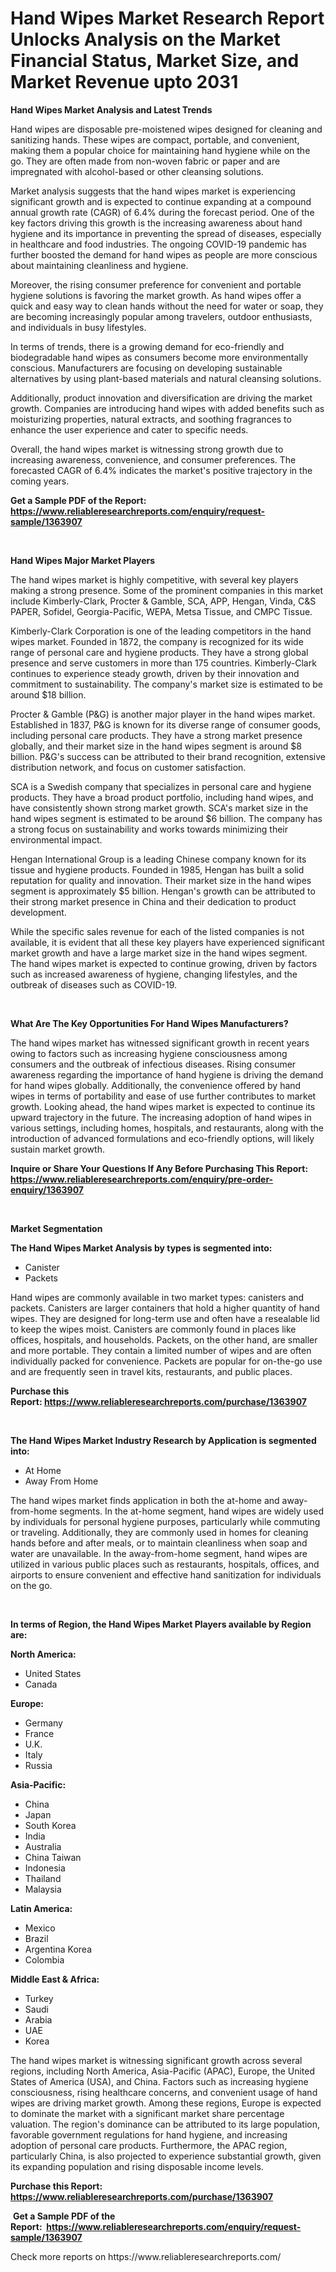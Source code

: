 <p><h1>Hand Wipes Market Research Report Unlocks Analysis on the Market Financial Status, Market Size, and Market Revenue upto 2031</h1></p><p><strong>Hand Wipes Market Analysis and Latest Trends</strong></p>
<p><p>Hand wipes are disposable pre-moistened wipes designed for cleaning and sanitizing hands. These wipes are compact, portable, and convenient, making them a popular choice for maintaining hand hygiene while on the go. They are often made from non-woven fabric or paper and are impregnated with alcohol-based or other cleansing solutions.</p><p>Market analysis suggests that the hand wipes market is experiencing significant growth and is expected to continue expanding at a compound annual growth rate (CAGR) of 6.4% during the forecast period. One of the key factors driving this growth is the increasing awareness about hand hygiene and its importance in preventing the spread of diseases, especially in healthcare and food industries. The ongoing COVID-19 pandemic has further boosted the demand for hand wipes as people are more conscious about maintaining cleanliness and hygiene.</p><p>Moreover, the rising consumer preference for convenient and portable hygiene solutions is favoring the market growth. As hand wipes offer a quick and easy way to clean hands without the need for water or soap, they are becoming increasingly popular among travelers, outdoor enthusiasts, and individuals in busy lifestyles.</p><p>In terms of trends, there is a growing demand for eco-friendly and biodegradable hand wipes as consumers become more environmentally conscious. Manufacturers are focusing on developing sustainable alternatives by using plant-based materials and natural cleansing solutions.</p><p>Additionally, product innovation and diversification are driving the market growth. Companies are introducing hand wipes with added benefits such as moisturizing properties, natural extracts, and soothing fragrances to enhance the user experience and cater to specific needs.</p><p>Overall, the hand wipes market is witnessing strong growth due to increasing awareness, convenience, and consumer preferences. The forecasted CAGR of 6.4% indicates the market's positive trajectory in the coming years.</p></p>
<p><strong>Get a Sample PDF of the Report:&nbsp; <a href="https://www.reliableresearchreports.com/enquiry/request-sample/1363907">https://www.reliableresearchreports.com/enquiry/request-sample/1363907</a></strong></p>
<p>&nbsp;</p>
<p><strong>Hand Wipes Major Market Players</strong></p>
<p><p>The hand wipes market is highly competitive, with several key players making a strong presence. Some of the prominent companies in this market include Kimberly-Clark, Procter & Gamble, SCA, APP, Hengan, Vinda, C&S PAPER, Sofidel, Georgia-Pacific, WEPA, Metsa Tissue, and CMPC Tissue.</p><p>Kimberly-Clark Corporation is one of the leading competitors in the hand wipes market. Founded in 1872, the company is recognized for its wide range of personal care and hygiene products. They have a strong global presence and serve customers in more than 175 countries. Kimberly-Clark continues to experience steady growth, driven by their innovation and commitment to sustainability. The company's market size is estimated to be around $18 billion.</p><p>Procter & Gamble (P&G) is another major player in the hand wipes market. Established in 1837, P&G is known for its diverse range of consumer goods, including personal care products. They have a strong market presence globally, and their market size in the hand wipes segment is around $8 billion. P&G's success can be attributed to their brand recognition, extensive distribution network, and focus on customer satisfaction.</p><p>SCA is a Swedish company that specializes in personal care and hygiene products. They have a broad product portfolio, including hand wipes, and have consistently shown strong market growth. SCA's market size in the hand wipes segment is estimated to be around $6 billion. The company has a strong focus on sustainability and works towards minimizing their environmental impact.</p><p>Hengan International Group is a leading Chinese company known for its tissue and hygiene products. Founded in 1985, Hengan has built a solid reputation for quality and innovation. Their market size in the hand wipes segment is approximately $5 billion. Hengan's growth can be attributed to their strong market presence in China and their dedication to product development.</p><p>While the specific sales revenue for each of the listed companies is not available, it is evident that all these key players have experienced significant market growth and have a large market size in the hand wipes segment. The hand wipes market is expected to continue growing, driven by factors such as increased awareness of hygiene, changing lifestyles, and the outbreak of diseases such as COVID-19.</p></p>
<p>&nbsp;</p>
<p><strong>What Are The Key Opportunities For Hand Wipes Manufacturers?</strong></p>
<p><p>The hand wipes market has witnessed significant growth in recent years owing to factors such as increasing hygiene consciousness among consumers and the outbreak of infectious diseases. Rising consumer awareness regarding the importance of hand hygiene is driving the demand for hand wipes globally. Additionally, the convenience offered by hand wipes in terms of portability and ease of use further contributes to market growth. Looking ahead, the hand wipes market is expected to continue its upward trajectory in the future. The increasing adoption of hand wipes in various settings, including homes, hospitals, and restaurants, along with the introduction of advanced formulations and eco-friendly options, will likely sustain market growth.</p></p>
<p><strong>Inquire or Share Your Questions If Any Before Purchasing This Report: <a href="https://www.reliableresearchreports.com/enquiry/pre-order-enquiry/1363907">https://www.reliableresearchreports.com/enquiry/pre-order-enquiry/1363907</a></strong></p>
<p>&nbsp;</p>
<p><strong>Market Segmentation</strong></p>
<p><strong>The Hand Wipes Market Analysis by types is segmented into:</strong></p>
<p><ul><li>Canister</li><li>Packets</li></ul></p>
<p><p>Hand wipes are commonly available in two market types: canisters and packets. Canisters are larger containers that hold a higher quantity of hand wipes. They are designed for long-term use and often have a resealable lid to keep the wipes moist. Canisters are commonly found in places like offices, hospitals, and households. Packets, on the other hand, are smaller and more portable. They contain a limited number of wipes and are often individually packed for convenience. Packets are popular for on-the-go use and are frequently seen in travel kits, restaurants, and public places.</p></p>
<p><strong>Purchase this Report:&nbsp;<a href="https://www.reliableresearchreports.com/purchase/1363907">https://www.reliableresearchreports.com/purchase/1363907</a></strong></p>
<p>&nbsp;</p>
<p><strong>The Hand Wipes Market Industry Research by Application is segmented into:</strong></p>
<p><ul><li>At Home</li><li>Away From Home</li></ul></p>
<p><p>The hand wipes market finds application in both the at-home and away-from-home segments. In the at-home segment, hand wipes are widely used by individuals for personal hygiene purposes, particularly while commuting or traveling. Additionally, they are commonly used in homes for cleaning hands before and after meals, or to maintain cleanliness when soap and water are unavailable. In the away-from-home segment, hand wipes are utilized in various public places such as restaurants, hospitals, offices, and airports to ensure convenient and effective hand sanitization for individuals on the go.</p></p>
<p>&nbsp;</p>
<p><strong>In terms of Region, the Hand Wipes Market Players available by Region are:</strong></p>
<p>
    <p> <strong> North America: </strong>
        <ul>
            <li>United States</li>
            <li>Canada</li>
        </ul>
        </p> 
    <p> <strong> Europe: </strong>
        <ul>
            <li>Germany</li>
            <li>France</li>
            <li>U.K.</li>
            <li>Italy</li>
            <li>Russia</li>
        </ul>
        </p> 
    <p> <strong> Asia-Pacific: </strong>
        <ul>
            <li>China</li>
            <li>Japan</li>
            <li>South Korea</li>
            <li>India</li>
            <li>Australia</li>
            <li>China Taiwan</li>
            <li>Indonesia</li>
            <li>Thailand</li>
            <li>Malaysia</li>
        </ul>
        </p> 
    <p> <strong> Latin America: </strong>
        <ul>
            <li>Mexico</li>
            <li>Brazil</li>
            <li>Argentina Korea</li>
            <li>Colombia</li>
        </ul>
        </p> 
    <p> <strong> Middle East & Africa: </strong>
        <ul>
            <li>Turkey</li>
            <li>Saudi</li>
            <li>Arabia</li>
            <li>UAE</li>
            <li>Korea</li>
        </ul>
    </p>
    </p>
<p><p>The hand wipes market is witnessing significant growth across several regions, including North America, Asia-Pacific (APAC), Europe, the United States of America (USA), and China. Factors such as increasing hygiene consciousness, rising healthcare concerns, and convenient usage of hand wipes are driving market growth. Among these regions, Europe is expected to dominate the market with a significant market share percentage valuation. The region's dominance can be attributed to its large population, favorable government regulations for hand hygiene, and increasing adoption of personal care products. Furthermore, the APAC region, particularly China, is also projected to experience substantial growth, given its expanding population and rising disposable income levels.</p></p>
<p><strong>Purchase this Report: <a href="https://www.reliableresearchreports.com/purchase/1363907">https://www.reliableresearchreports.com/purchase/1363907</a></strong></p>
<p>&nbsp;<strong>Get a Sample PDF of the Report:&nbsp;&nbsp;<a href="https://www.reliableresearchreports.com/enquiry/request-sample/1363907">https://www.reliableresearchreports.com/enquiry/request-sample/1363907</a></strong></p>
<p><strong></strong></p>
<p>Check more reports on https://www.reliableresearchreports.com/</p>